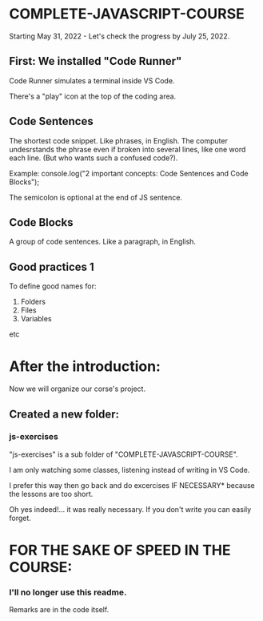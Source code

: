 # COMPLETE-JAVASCRIPT-COURSE
 Starting May 31, 2022 - Let's check the progress by July 25, 2022.

## First: We installed "Code Runner"
Code Runner simulates a terminal inside VS Code.

There's a "play" icon at the top of the coding area.

## Code Sentences
The shortest code snippet. Like phrases, in English. The computer undesrstands the phrase even if broken into several lines, like one word each line. (But who wants such a confused code?).

Example: console.log("2 important concepts: Code Sentences and Code Blocks");

The semicolon is optional at the end of JS sentence.

## Code Blocks
A group of code sentences. Like a paragraph, in English.

## Good practices 1

To define good names for:

1. Folders
2. Files
3. Variables

etc

# After the introduction:

Now we will organize our corse's project.

## Created a new folder:

### js-exercises

"js-exercises" is a sub folder of "COMPLETE-JAVASCRIPT-COURSE".

I am only watching some classes, listening instead of writing in VS Code.

I prefer this way then go back and do excercises IF NECESSARY* because the lessons are too short.

Oh yes indeed!... it was really necessary. If you don't write you can easily forget.

# FOR THE SAKE OF SPEED IN THE COURSE:

### I'll no longer use this readme.

Remarks are in the code itself.



